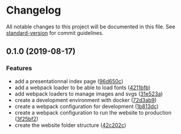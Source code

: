# Changelog

All notable changes to this project will be documented in this file. See [standard-version](https://github.com/conventional-changelog/standard-version) for commit guidelines.

## 0.1.0 (2019-08-17)


### Features

* add a presentationnal index page ([96d650c](https://github.com/antoine-amara/staticpack/commit/96d650c))
* add a webpack loader to be able to load fonts ([4211bfb](https://github.com/antoine-amara/staticpack/commit/4211bfb))
* add webpack loaders to manage images and svgs ([31e523a](https://github.com/antoine-amara/staticpack/commit/31e523a))
* create a development environment with docker ([72d3ab9](https://github.com/antoine-amara/staticpack/commit/72d3ab9))
* create a webpack configuration for development ([1b813dc](https://github.com/antoine-amara/staticpack/commit/1b813dc))
* create a webpack configuration to run the website to production ([3f25bf2](https://github.com/antoine-amara/staticpack/commit/3f25bf2))
* create the website folder structure ([42c202c](https://github.com/antoine-amara/staticpack/commit/42c202c))
